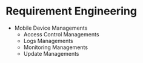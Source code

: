 # Requirement Engineering

- Mobile Device Managements
  - Access Control Managements
  - Logs Managements
  - Monitoring Managements
  - Update Managements
